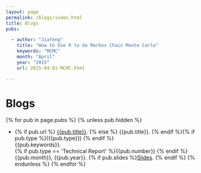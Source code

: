 ```yaml
---
layout: page
permalink: /blogs/index.html
title: Blogs
pubs:

  - author: "Jiafeng"
    title: "How to Use R to do Markov Chain Monte Carlo"
    keywords: "MCMC"
    month: "April"
    year: "2015"
    url: 2015-04-01-MCMC.html

---
```


# Blogs

{% for pub in page.pubs %}
{% unless pub.hidden %}
  - {% if pub.url %} [{{pub.title}}]({{pub.url}}).
    {% else %} {{pub.title}}.
    {% endif %}{% if pub.type %}({{pub.type}})
    {% endif %}<br>
    {{pub.keywords}}.<br>
    {% if pub.type == 'Technical Report' %}{{pub.number}} 
    {% endif %} {{pub.month}}, {{pub.year}}. {% if pub.slides %}[Slides]({{pub.slides}}).
    {% endif %}
{% endunless %}
{% endfor %}


